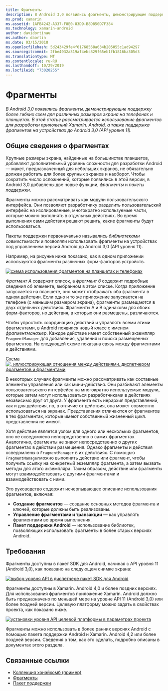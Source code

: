 ```yaml
---
title: Фрагменты
description: В Android 3,0 появились фрагменты, демонстрирующие поддержку более гибких схем для различных размеров экрана на телефонах и планшетах. В этой статье рассматривается использование фрагментов для разработки приложений Xamarin. Android, а также поддержка фрагментов на устройствах до Android 3,0 (API уровня 11).
ms.prod: xamarin
ms.assetid: 1AFB4242-A337-F8E0-83D9-B8D850D7F384
ms.technology: xamarin-android
author: davidortinau
ms.author: daortin
ms.date: 03/15/2018
ms.openlocfilehash: 5d243429fe4f61768568a634b205055c1ad94297
ms.sourcegitcommit: 2fbe4932a319af4ebc829f65eb1fb1816ba305d3
ms.translationtype: MT
ms.contentlocale: ru-RU
ms.lasthandoff: 10/29/2019
ms.locfileid: "73020255"
---
```

# <a name="fragments"></a>Фрагменты

_В Android 3,0 появились фрагменты, демонстрирующие поддержку более гибких схем для различных размеров экрана на телефонах и планшетах. В этой статье рассматривается использование фрагментов для разработки приложений Xamarin. Android, а также поддержка фрагментов на устройствах до Android 3,0 (API уровня 11)._

## <a name="fragments-overview"></a>Общие сведения о фрагментах

Крупные размеры экрана, найденные на большинстве планшетов, добавляют дополнительный уровень сложности для разработки Android — макет, предназначенный для небольших экранов, не обязательно должен работать для более крупных экранов и наоборот. Чтобы сократить число осложнений, которые появились в этой версии, в Android 3,0 добавлены две новые функции, *фрагменты* и *пакеты поддержки*.

Фрагменты можно рассматривать как модули пользовательского интерфейса. Они позволяют разработчику разделить пользовательский интерфейс на изолированные, многократно используемые части, которые можно выполнять в отдельных действиях. Во время выполнения сами действия решают решить, какие фрагменты будут использоваться.

Пакеты поддержки первоначально назывались *библиотеками совместимости* и позволяли использовать фрагменты на устройствах под управлением версий Android до Android 3,0 (API уровня 11).

Например, на рисунке ниже показано, как в одном приложении используются фрагменты различных форм-факторов устройств.

[![схема использования фрагментов на планшетах и телефонах](images/00.png)](images/00.png#lightbox)

*Фрагмент A* содержит список, а *фрагмент б* содержит подробные сведения об элементе, выбранном в этом списке. Когда приложение запускается на планшете, оно может отображать оба фрагмента в одном действии. Если одно и то же приложение запускается на телефоне (с меньшим размером экрана), фрагменты размещаются в двух отдельных действиях. Фрагменты A и B одинаковы для обоих форм-факторов, но действия, в которых они размещены, различаются.

Чтобы упростить координацию действий и управлять всеми этими фрагментами, в Android появился новый класс с именем *фрагментманажер*. Каждое действие имеет собственный экземпляр `FragmentManager` для добавления, удаления и поиска размещенных фрагментов. На следующей схеме показана связь между фрагментами и действиями.

[Схема![, иллюстрирующая отношения между действиями, диспетчером фрагментов и фрагментами](images/01.png)](images/01.png#lightbox)

В некоторых случаях фрагменты можно рассматривать как составные элементы управления или как мини-действия. Они разбивают элементы пользовательского интерфейса на многократно используемые модули, которые затем могут использоваться разработчиками в действиях независимо друг от друга. У фрагмента есть иерархия представлений, как и для действия, но, в отличие от действия, она может совместно использоваться на экранах. Представления отличаются от фрагментов в тех фрагментах, которые имеют собственный жизненный цикл. представления не имеют.

Хотя действие является узлом для одного или нескольких фрагментов, оно не осведомлено непосредственно о самих фрагментах. Аналогично, фрагменты не знают непосредственно о других фрагментах в действии размещения. Однако фрагменты и действия осведомлены о `FragmentManager` в их действиях. С помощью `FragmentManager`можно выполнить действие или фрагмент, чтобы получить ссылку на конкретный экземпляр фрагмента, а затем вызвать методы для этого экземпляра. Таким образом, действие или фрагменты могут взаимодействовать с другими фрагментами и взаимодействовать с ними.

Это руководство содержит исчерпывающее описание использования фрагментов, включая:

- **Создание фрагментов** — создание основных методов фрагмента и ключей, которые должны быть реализованы.
- **Управление фрагментами и транзакции** — как управлять фрагментами во время выполнения.
- **Пакет поддержки Android** — использование библиотек, позволяющих использовать фрагменты в более старых версиях Android.

## <a name="requirements"></a>Требования

Фрагменты доступны в пакет SDK для Android, начиная с API уровня 11 (Android 3,0), как показано на следующем снимке экрана:

[![выбор уровня API в диспетчере пакет SDK для Android](images/02.png)](images/02.png#lightbox)

Фрагменты доступны в Xamarin. Android 4,0 и более поздних версиях. Для использования фрагментов приложение Xamarin. Android должно быть предназначено по меньшей мере на уровне API 11 (Android 3,0) или более поздней версии. Целевую платформу можно задать в свойствах проекта, как показано ниже.

[![установки уровня API целевой платформы в параметрах проекта](images/03-sml.png)](images/03.png#lightbox)

Фрагменты можно использовать в более ранних версиях Android с помощью пакета поддержки Android и Xamarin. Android 4,2 или более поздней версии. Сведения о том, как это сделать, подробно описаны в документах этого раздела.

## <a name="related-links"></a>Связанные ссылки

- [Коллекция хонэйкомб (пример)](https://docs.microsoft.com/samples/xamarin/monodroid-samples/honeycombgallery)
- [Фрагменты](https://developer.android.com/guide/topics/fundamentals/fragments.html)
- [Пакет поддержки](https://developer.android.com/sdk/compatibility-library.html)
